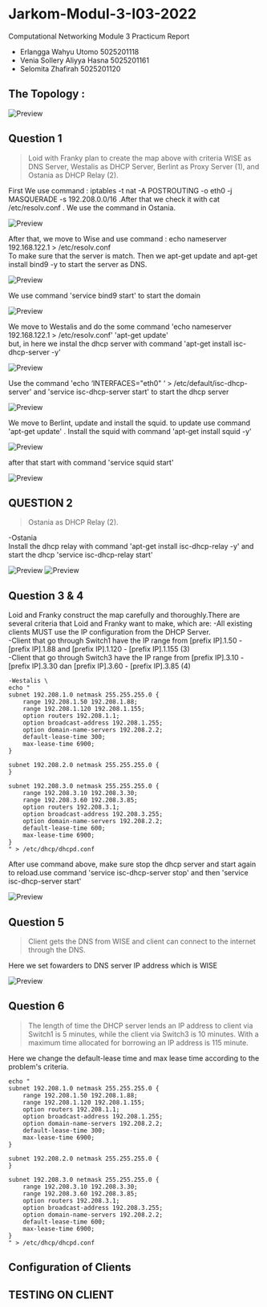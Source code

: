 ﻿# Jarkom-Modul-3-I03-2022

Computational Networking Module 3 Practicum Report

* Erlangga Wahyu Utomo 5025201118
* Venia Sollery Aliyya Hasna 5025201161
* Selomita Zhafirah 5025201120


## The Topology :

![Preview](https://github.com/Vsollery/Jarkom-Modul-3-I03-2022/blob/main/Topology_Jarkom-Modul3-I03.jpg)

## Question 1

> Loid with Franky plan to create the map above with criteria WISE as DNS Server, Westalis as DHCP Server, Berlint as Proxy Server (1), and Ostania as DHCP Relay (2).

First We use command : iptables -t nat -A POSTROUTING -o eth0 -j MASQUERADE -s 192.208.0.0/16
.After that we check it with cat /etc/resolv.conf . We use the command in Ostania.

![Preview](https://github.com/Vsollery/Jarkom-Modul-3-I03-2022/blob/main/Check-Ostania.jpg)

After that, we move to Wise and use command : echo nameserver 192.168.122.1 > /etc/resolv.conf \
To make sure that the server is match. Then we apt-get update and apt-get install bind9 -y to start the server as DNS.

![Preview]( https://github.com/Vsollery/Jarkom-Modul-3-I03-2022/blob/main/Updat-Instal-Bind9.jpg)

We use command 'service bind9 start' to start the domain

![Preview]( https://github.com/Vsollery/Jarkom-Modul-3-I03-2022/blob/main/Service-Start-Bind.jpg)

We move to Westalis and do the some command 'echo nameserver 192.168.122.1 > /etc/resolv.conf' 'apt-get update' \
but, in here we instal the dhcp server with command 'apt-get install isc-dhcp-server -y'

![Preview](https://github.com/Vsollery/Jarkom-Modul-3-I03-2022/blob/main/dhcp-server-install.jpg)

Use the command 'echo ‘INTERFACES="eth0" ‘ > /etc/default/isc-dhcp-server' and 'service isc-dhcp-server start' to start the dhcp server

![Preview]( https://github.com/Vsollery/Jarkom-Modul-3-I03-2022/blob/main/interface-eth0-westalis.jpg)

We move to Berlint, update and install the squid. to update use command 'apt-get update' . Install the squid with command 'apt-get install squid -y'

![Preview](https://github.com/Vsollery/Jarkom-Modul-3-I03-2022/blob/main/Install-Squid.jpg)

after that start with command 'service squid start'

![Preview]( https://github.com/Vsollery/Jarkom-Modul-3-I03-2022/blob/main/service-squid.jpg)

## QUESTION 2
> Ostania as DHCP Relay (2).

-Ostania \
Install the dhcp relay with command 'apt-get install isc-dhcp-relay -y' and start the dhcp 'service isc-dhcp-relay start'

![Preview](https://github.com/Vsollery/Jarkom-Modul-3-I03-2022/blob/main/install-dhcp-relay.jpg)
![Preview](https://github.com/Vsollery/Jarkom-Modul-3-I03-2022/blob/main/service-dhcp-relay.jpg)

##  Question 3 & 4
Loid and Franky construct the map carefully and thoroughly.There are several criteria that Loid and Franky want to make, which are:
-All existing clients MUST use the IP configuration from the DHCP Server. \
-Client that go through Switch1 have the IP range from [prefix IP].1.50 - [prefix IP].1.88 and [prefix IP].1.120 - [prefix IP].1.155 (3) \
-Client that go through Switch3 have the IP range from [prefix IP].3.10 - [prefix IP].3.30 dan [prefix IP].3.60 - [prefix IP].3.85 (4)

```
-Westalis \
echo "
subnet 192.208.1.0 netmask 255.255.255.0 {
    range 192.208.1.50 192.208.1.88;
    range 192.208.1.120 192.208.1.155;
    option routers 192.208.1.1;
    option broadcast-address 192.208.1.255;
    option domain-name-servers 192.208.2.2;
    default-lease-time 300;
    max-lease-time 6900;
}

subnet 192.208.2.0 netmask 255.255.255.0 {
}

subnet 192.208.3.0 netmask 255.255.255.0 {
    range 192.208.3.10 192.208.3.30;
    range 192.208.3.60 192.208.3.85;
    option routers 192.208.3.1;
    option broadcast-address 192.208.3.255;
    option domain-name-servers 192.208.2.2;
    default-lease-time 600;
    max-lease-time 6900;
}
" > /etc/dhcp/dhcpd.conf

```

After use command above, make sure stop the dhcp server and start again to reload.use command 'service isc-dhcp-server stop' and then 'service isc-dhcp-server start'

![Preview](https://github.com/Vsollery/Jarkom-Modul-3-I03-2022/blob/main/dhcpd.conf.jpg) 

## Question 5 
> Client gets the DNS from WISE and client can connect to the internet through the DNS. 

Here we set fowarders to DNS server IP address which is WISE

![Preview](https://github.com/Vsollery/Jarkom-Modul-3-I03-2022/blob/main/no5-modul-3.jpg)

## Question 6

> The length of time the DHCP server lends an IP address to client via Switch1 is 5 minutes, while the client via Switch3 is 10 minutes. With a maximum time allocated for borrowing an IP address is 115 minute.

Here we change the default-lease time and max lease time according to the problem's criteria. 

```
echo "
subnet 192.208.1.0 netmask 255.255.255.0 {
    range 192.208.1.50 192.208.1.88;
    range 192.208.1.120 192.208.1.155;
    option routers 192.208.1.1;
    option broadcast-address 192.208.1.255;
    option domain-name-servers 192.208.2.2;
    default-lease-time 300;
    max-lease-time 6900;
}

subnet 192.208.2.0 netmask 255.255.255.0 {
}

subnet 192.208.3.0 netmask 255.255.255.0 {
    range 192.208.3.10 192.208.3.30;
    range 192.208.3.60 192.208.3.85;
    option routers 192.208.3.1;
    option broadcast-address 192.208.3.255;
    option domain-name-servers 192.208.2.2;
    default-lease-time 600;
    max-lease-time 6900;
}
" > /etc/dhcp/dhcpd.conf
```

## Configuration of Clients

## TESTING ON CLIENT





